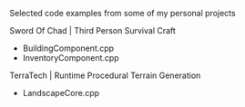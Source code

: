 Selected code examples from some of my personal projects

Sword Of Chad | Third Person Survival Craft
- BuildingComponent.cpp   
- InventoryComponent.cpp

TerraTech | Runtime Procedural Terrain Generation
- LandscapeCore.cpp
